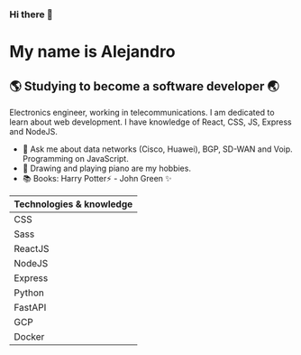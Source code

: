 ### Hi there 👋

# My name is Alejandro
## 🌎 Studying to become a software developer 🌏

Electronics engineer, working in telecommunications.  I am dedicated to learn about web development. I have knowledge of React, CSS, JS, Express and NodeJS.

- 💬 Ask me about data networks (Cisco, Huawei), BGP, SD-WAN and Voip. Programming on JavaScript. 
- 🎨 Drawing and playing piano are my hobbies. 
- 📚 Books: Harry Potter⚡️ - John Green ✨

| Technologies & knowledge |
| ------ |
| CSS |
| Sass |
| ReactJS |
| NodeJS |
| Express |
| Python |
| FastAPI |
| GCP |
| Docker |


<!--
**kannder83/kannder83** is a ✨ _special_ ✨ repository because its `README.md` (this file) appears on your GitHub profile.

Here are some ideas to get you started:

- 🔭 I’m currently working on ...
- 🌱 I’m currently learning ...
- 👯 I’m looking to collaborate on ...
- 🤔 I’m looking for help with ...
- 💬 Ask me about ...
- 📫 How to reach me: ...
- 😄 Pronouns: ...
- ⚡ Fun fact: ...
-->
